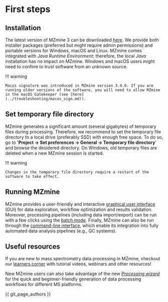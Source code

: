 # First steps

## Installation

The latest version of MZmine 3 can be downloaded [here](https://github.com/mzmine/mzmine3/releases/latest). We provide both installer packages (preferred but might require admin permissions) and portable versions for Windows, macOS and Linux. MZmine comes integrated with _Java Runtime Environment_; therefore, the local _Java_ installation has no impact on MZmine. Windows and macOS users might need to confirm to trust software from an unknown source.

!!! warning

    Macos signature was introduced in MZmine version 3.4.0. If you are running older versions of the software, you will need to allow MZmine in the macOS Gatekeeper (see [here](../troubleshooting/macos_sign.md)).

## Set temporary file directory

MZmine generates a significant amount (several gigabytes) of temporary files during processing. Therefore, we recommend to set the temporary file directory to a local drive (preferably SSD) with enough free space. To do so, go to '**Project → Set preferences → General → Temporary file directory**' and browse the desidered directory. On Windows, old temporary files are deleted when a new MZmine session is started.

!!! warning

    Changes in the temporary file directory require a restart of the software to take effect.

## Running MZmine

MZmine provides a user-friendly and interactive [graphical user interface](main-window-overview.md) (GUI) for data exploration, workflow optimization and results validation. Moreover, processing pipelines (including data import/export) can be run with a few clicks using the [batch mode](../workflows/batch_processing/batch-processing.md). Finally, MZmine can also be run through the [command-line interface](../commandline_tool.mdCLI), which enable its integration into fully automated data analysis pipelines (e.g., QC systems).

## Useful resources

If you are new to mass spectrometry data processing in MZmine, checkout our [learners corner](../learners_corner/learners_corner.md) with tutorial videos, webinars and other resources!

New MZmine users can also take advantage of the new [_Processing wizard_](wizard.md) for the quick and beginner-friendly generation of data processing workflows for different MS platforms.

{{ git_page_authors }}
